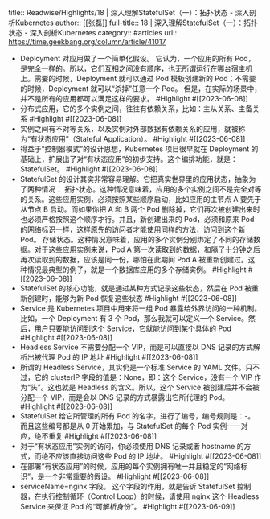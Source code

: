 title:: Readwise/Highlights/18 | 深入理解StatefulSet（一）：拓扑状态 - 深入剖析Kubernetes
author:: [[张磊]]
full-title:: 18 | 深入理解StatefulSet（一）：拓扑状态 - 深入剖析Kubernetes
category:: #articles
url:: https://time.geekbang.org/column/article/41017

- Deployment 对应用做了一个简单化假设。
  它认为，一个应用的所有 Pod，是完全一样的。所以，它们互相之间没有顺序，也无所谓运行在哪台宿主机上。需要的时候，Deployment 就可以通过 Pod 模板创建新的 Pod；不需要的时候，Deployment 就可以“杀掉”任意一个 Pod。
  但是，在实际的场景中，并不是所有的应用都可以满足这样的要求。 #Highlight #[[2023-06-08]]
- 分布式应用，它的多个实例之间，往往有依赖关系，比如：主从关系、主备关系 #Highlight #[[2023-06-08]]
- 实例之间有不对等关系，以及实例对外部数据有依赖关系的应用，就被称为“有状态应用”（Stateful Application）。 #Highlight #[[2023-06-08]]
- 得益于“控制器模式”的设计思想，Kubernetes 项目很早就在 Deployment 的基础上，扩展出了对“有状态应用”的初步支持。这个编排功能，就是：StatefulSet。 #Highlight #[[2023-06-08]]
- StatefulSet 的设计其实非常容易理解。它把真实世界里的应用状态，抽象为了两种情况：
  拓扑状态。这种情况意味着，应用的多个实例之间不是完全对等的关系。这些应用实例，必须按照某些顺序启动，比如应用的主节点 A 要先于从节点 B 启动。而如果你把 A 和 B 两个 Pod 删除掉，它们再次被创建出来时也必须严格按照这个顺序才行。并且，新创建出来的 Pod，必须和原来 Pod 的网络标识一样，这样原先的访问者才能使用同样的方法，访问到这个新 Pod。
  存储状态。这种情况意味着，应用的多个实例分别绑定了不同的存储数据。对于这些应用实例来说，Pod A 第一次读取到的数据，和隔了十分钟之后再次读取到的数据，应该是同一份，哪怕在此期间 Pod A 被重新创建过。这种情况最典型的例子，就是一个数据库应用的多个存储实例。 #Highlight #[[2023-06-08]]
- StatefulSet 的核心功能，就是通过某种方式记录这些状态，然后在 Pod 被重新创建时，能够为新 Pod 恢复这些状态 #Highlight #[[2023-06-08]]
- Service 是 Kubernetes 项目中用来将一组 Pod 暴露给外界访问的一种机制。比如，一个 Deployment 有 3 个 Pod，那么我就可以定义一个 Service。然后，用户只要能访问到这个 Service，它就能访问到某个具体的 Pod #Highlight #[[2023-06-08]]
- Headless Service 不需要分配一个 VIP，而是可以直接以 DNS 记录的方式解析出被代理 Pod 的 IP 地址 #Highlight #[[2023-06-08]]
- 所谓的 Headless Service，其实仍是一个标准 Service 的 YAML 文件。只不过，它的 clusterIP 字段的值是：None，即：这个 Service，没有一个 VIP 作为“头”。这也就是 Headless 的含义。所以，这个 Service 被创建后并不会被分配一个 VIP，而是会以 DNS 记录的方式暴露出它所代理的 Pod。 #Highlight #[[2023-06-08]]
- StatefulSet 给它所管理的所有 Pod 的名字，进行了编号，编号规则是：<statefulset name>-<ordinal index>。
  而且这些编号都是从 0 开始累加，与 StatefulSet 的每个 Pod 实例一一对应，绝不重复 #Highlight #[[2023-06-08]]
- 对于“有状态应用”实例的访问，你必须使用 DNS 记录或者 hostname 的方式，而绝不应该直接访问这些 Pod 的 IP 地址。 #Highlight #[[2023-06-08]]
- 在部署“有状态应用”的时候，应用的每个实例拥有唯一并且稳定的“网络标识”，是一个非常重要的假设。 #Highlight #[[2023-06-08]]
- serviceName=nginx 字段。
  这个字段的作用，就是告诉 StatefulSet 控制器，在执行控制循环（Control Loop）的时候，请使用 nginx 这个 Headless Service 来保证 Pod 的“可解析身份”。 #Highlight #[[2023-06-09]]